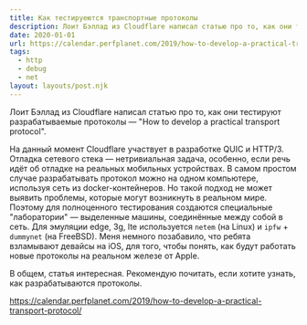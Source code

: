 ```yaml
---
title: Как тестируеются транспортные протоколы
description: Лоит Бэллад из Cloudflare написал статью про то, как они тестируют разрабатываемые протоколы
date: 2020-01-01
url: https://calendar.perfplanet.com/2019/how-to-develop-a-practical-transport-protocol/
tags:
  - http
  - debug
  - net
layout: layouts/post.njk
---
```

Лоит Бэллад из Cloudflare написал статью про то, как они тестируют разрабатываемые протоколы — "How to develop a practical transport protocol".

На данный момент Cloudflare участвует в разработке QUIC и HTTP/3. Отладка сетевого стека — нетривиальная задача, особенно, если речь идёт об отладке на реальных мобильных устройствах. В самом простом случае разрабатывать протокол можно на одном компьютере, используя сеть из docker-контейнеров. Но такой подход не может выявить проблемы, которые могут возникнуть в реальном мире. Поэтому для полноценного тестирования создаются специальные "лаборатории" — выделенные машины, соединённые между собой в сеть. Для эмуляции edge, 3g, lte используется `netem` (на Linux) и `ipfw` + `dummynet` (на FreeBSD). Меня немного позабавило, что ребята взламывают девайсы на iOS, для того, чтобы понять, как будут работать новые протоколы на реальном железе от Apple.

В общем, статья интересная. Рекомендую почитать, если хотите узнать, как разрабатываются протоколы.

https://calendar.perfplanet.com/2019/how-to-develop-a-practical-transport-protocol/

